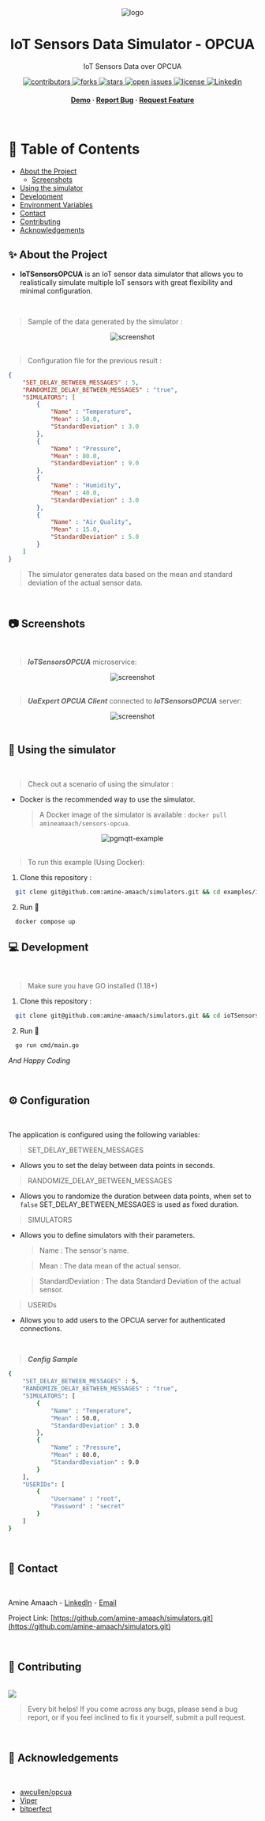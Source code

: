 <div align="center">

  <img src="docs/IoTSensorsOPCUA-Banner.png" alt="logo"/>
  <h1>IoT Sensors Data Simulator - OPCUA</h1>
  
  <p>
    IoT Sensors Data over OPCUA
  </p>
  
<!-- Badges -->
<p>
  <a href="https://github.com/amine-amaach/simulators/graphs/contributors">
    <img src="https://img.shields.io/github/contributors/amine-amaach/simulators?style=for-the-badge&logo=github" alt="contributors" />
  </a>
  <a href="https://github.com/amine-amaach/simulators/network/members">
    <img src="https://img.shields.io/github/forks/amine-amaach/simulators?style=for-the-badge&logo=github" alt="forks" />
  </a>
  <a href="https://github.com/amine-amaach/simulators/stargazers">
    <img src="https://img.shields.io/github/stars/amine-amaach/simulators?style=for-the-badge&logo=github" alt="stars" />
  </a>
  <a href="https://github.com/amine-amaach/simulators/issues/">
    <img src="https://img.shields.io/github/issues/amine-amaach/simulators?style=for-the-badge&logo=github" alt="open issues" />
  </a>
  <a href="https://github.com/amine-amaach/simulators/blob/main/LICENCE">
    <img src="https://img.shields.io/github/license/amine-amaach/simulators?style=for-the-badge&logo=apache" alt="license" />
  </a>
  <a href="https://www.linkedin.com/in/amine-amaach/">
    <img src="https://img.shields.io/badge/-LinkedIn-black.svg?style=for-the-badge&logo=linkedin&colorB=555" alt="Linkedin" />
  </a>
</p>
   
<h4>
    <a href="#">Demo</a>
  <span> · </span>
    <a href="https://github.com/amine-amaach/simulators/issues/">Report Bug</a>
  <span> · </span>
    <a href="https://github.com/amine-amaach/simulators/issues/">Request Feature</a>
  </h4>
</div>

<br>

<!-- Table of Contents -->
# 📒 Table of Contents

- [About the Project](#✨-about-the-project)
  * [Screenshots](#📷-screenshots)
- [Using the simulator](#📎-Using-the-simulator)
- [Development](#💻-Development)
- [Environment Variables](#⚙️-Configuration)
- [Contact](#🤝-contact)
- [Contributing](#👋-contributing)
- [Acknowledgements](#💎-acknowledgements)

<!-- About the Project -->
## ✨ About the Project


* **IoTSensorsOPCUA** is an IoT sensor data simulator that allows you to realistically simulate multiple IoT sensors with great flexibility and minimal configuration.

<br>


> Sample of the data generated by the simulator :
<div align="center"> 
  <img src="docs/screenshots/ioTSensorData.png" alt="screenshot" />
</div>

<br>

> Configuration file for the previous result :
```json
{
    "SET_DELAY_BETWEEN_MESSAGES" : 5,
    "RANDOMIZE_DELAY_BETWEEN_MESSAGES" : "true",
    "SIMULATORS": [
        {
            "Name" : "Temperature",
            "Mean" : 50.0,
            "StandardDeviation" : 3.0
        },
        {
            "Name" : "Pressure",
            "Mean" : 80.0,
            "StandardDeviation" : 9.0
        },
        {
            "Name" : "Humidity",
            "Mean" : 40.0,
            "StandardDeviation" : 3.0
        },
        {
            "Name" : "Air Quality",
            "Mean" : 15.0,
            "StandardDeviation" : 5.0
        }
    ]
}
``` 
> The simulator generates data based on the mean and standard deviation of the actual sensor data.

<br>

<!-- Screenshots -->
## 📷 Screenshots

<br>

> ***IoTSensorsOPCUA*** microservice:
<div align="center"> 
  <img src="docs/screenshots/ioTSensorsOPCUA.png" alt="screenshot" />
</div>

<br />

> ***UaExpert OPCUA Client*** connected to ***IoTSensorsOPCUA*** server:
<div align="center"> 
  <img src="docs/screenshots/UaExpertOPCUA-Client.png" alt="screenshot" />
</div>

<br>

## 📎 Using the simulator

<br>

> Check out a scenario of using the simulator :

* Docker is the recommended way to use the simulator. 

  > A Docker image of the simulator is available : `docker pull amineamaach/sensors-opcua`.

<div align="center"> 
  <img src="docs/ioTSensorsOPCUA-Demo.png" alt="pgmqtt-example" />
</div>

<br>

> To run this example (Using Docker):

1. Clone this repository :

```bash
  git clone git@github.com:amine-amaach/simulators.git && cd examples/ioTSensorsOPCUA/
```

2. Run 🏃

```sh
  docker compose up
```

<!-- Development -->
## 💻 Development

<br>

> Make sure you have GO installed (1.18+)

1. Clone this repository :

```bash
  git clone git@github.com:amine-amaach/simulators.git && cd ioTSensorsOPCUA
```

2. Run 🏃

```sh
  go run cmd/main.go
```
_And Happy Coding_

<br>

## ⚙️ Configuration

<br>

The application is configured using the following variables:

> SET_DELAY_BETWEEN_MESSAGES

* Allows you to set the delay between data points in seconds.

> RANDOMIZE_DELAY_BETWEEN_MESSAGES

* Allows you to randomize the duration between data points, when set to `false` SET_DELAY_BETWEEN_MESSAGES is used as fixed duration.

> SIMULATORS
* Allows you to define simulators with their parameters.

  > Name : The sensor's name.
  
  > Mean : The data mean of the actual sensor.
  
  > StandardDeviation : The data Standard Deviation of the actual sensor.

> USERIDs
* Allows you to add users to the OPCUA server for authenticated connections.

<br>

> ***Config Sample***
```sh
{
    "SET_DELAY_BETWEEN_MESSAGES" : 5,
    "RANDOMIZE_DELAY_BETWEEN_MESSAGES" : "true",
    "SIMULATORS": [
        {
            "Name" : "Temperature",
            "Mean" : 50.0,
            "StandardDeviation" : 3.0
        },
        {
            "Name" : "Pressure",
            "Mean" : 80.0,
            "StandardDeviation" : 9.0
        }
    ],
    "USERIDs": [
        {
            "Username" : "root",
            "Password" : "secret"
        }
    ]
}
```

<br>

## 🤝 Contact

<br>


Amine Amaach - [LinkedIn](https://www.linkedin.com/in/amine-amaach/) - [Email](amine.amaach@um6p.ma)

Project Link: [https://github.com/amine-amaach/simulators.git](https://github.com/amine-amaach/simulators.git)

<br>

## 👋 Contributing

<br>

<a href="https://github.com/amine-amaach/simulators/graphs/contributors">
  <img src="https://contrib.rocks/image?repo=amine-amaach/simulators" />
</a>


> Every bit helps! If you come across any bugs, please send a bug report, or if you feel inclined to fix it yourself, submit a pull request.

<br>

## 💎 Acknowledgements

<br>

 - [awcullen/opcua](https://github.com/awcullen/opcua)
 - [Viper](https://github.com/spf13/viper)
 - [bitperfect](https://bitperfect.at/en/blog/simulation-von-sensordaten)
